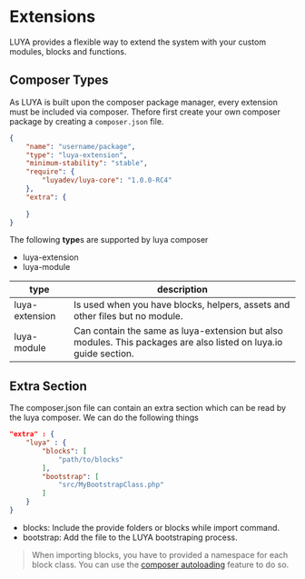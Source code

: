 # Extensions

LUYA provides a flexible way to extend the system with your custom modules, blocks and functions.

## Composer Types

As LUYA is built upon the composer package manager, every extension must be included via composer. Thefore first create your own composer package by creating a `composer.json` file.

```json
{
    "name": "username/package",
    "type": "luya-extension",
    "minimum-stability": "stable",
    "require": {
        "luyadev/luya-core": "1.0.0-RC4"
    },
    "extra": {
    
    }
}
```

The following **type**s are supported by luya composer

+ luya-extension
+ luya-module

|type|description
|----|----------
|luya-extension|Is used when you have blocks, helpers, assets and other files but no module.
|luya-module|Can contain the same as luya-extension but also modules. This packages are also listed on luya.io guide section.

## Extra Section

The composer.json file can contain an extra section which can be read by the luya composer. We can do the following things

```json
"extra" : {
    "luya" : {
        "blocks": [
            "path/to/blocks"
        ],
        "bootstrap": [
            "src/MyBootstrapClass.php"
        ]
    }
}
```

+ blocks: Include the provide folders or blocks while import command.
+ bootstrap: Add the file to the LUYA bootstraping process.

> When importing blocks, you have to provided a namespace for each block class. You can use the [composer autoloading](https://getcomposer.org/doc/01-basic-usage.md#autoloading) feature to do so.
